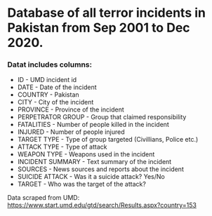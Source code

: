 # Database of all terror incidents in Pakistan from Sep 2001 to Dec 2020.

### Datat includes columns:
- ID - UMD incident id
- DATE - Date of the incident
- COUNTRY - Pakistan
- CITY - City of the incident
- PROVINCE - Province of the incident
- PERPETRATOR GROUP - Group that claimed responsibility
- FATALITIES - Number of people killed in the incident
- INJURED - Number of people injured
- TARGET TYPE - Type of group targeted (Civillians, Police etc.)
- ATTACK TYPE - Type of attack
- WEAPON TYPE - Weapons used in the incident
- INCIDENT SUMMARY - Text summary of the incident
- SOURCES - News sources and reports about the incident
- SUICIDE ATTACK - Was it a suicide attack? Yes/No
- TARGET - Who was the target of the attack?


Data scraped from UMD: https://www.start.umd.edu/gtd/search/Results.aspx?country=153


